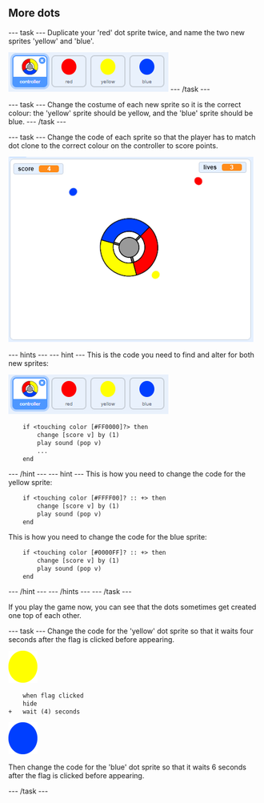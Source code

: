 ## More dots

--- task ---
Duplicate your 'red' dot sprite twice, and name the two new sprites 'yellow' and 'blue'.

![screenshot](images/dots-more-dots.png)
--- /task ---

--- task ---
Change the costume of each new sprite so it is the correct colour: the 'yellow' sprite should be yellow, and the 'blue' sprite should be blue.
--- /task ---

--- task ---
Change the code of each sprite so that the player has to match dot clone to the correct colour on the controller to score points.

![screenshot](images/dots-all-test.png)

--- hints ---
--- hint ---
This is the code you need to find and alter for both new sprites:

![screenshot](images/dots-more-dots.png)

```blocks3
	if <touching color [#FF0000]?> then
		change [score v] by (1)
		play sound (pop v)
        ...
	end
```
--- /hint ---
--- hint ---
This is how you need to change the code for the yellow sprite:
```blocks3
	if <touching color [#FFFF00]? :: +> then
        change [score v] by (1)
        play sound (pop v)
	end
```

This is how you need to change the code for the blue sprite:
```blocks3
	if <touching color [#0000FF]? :: +> then
        change [score v] by (1)
        play sound (pop v)
	end
```
--- /hint ---
--- /hints ---
--- /task ---

If you play the game now, you can see that the dots sometimes get created one top of each other.

--- task ---
Change the code for the 'yellow' dot sprite so that it waits four seconds after the flag is clicked before appearing.

![Yellow dot](images/yellow-sprite.png)

```blocks3
	when flag clicked
	hide
+	wait (4) seconds
```

![Blue dot](images/blue-sprite.png)

Then change the code for the 'blue' dot sprite so that it waits 6 seconds after the flag is clicked before appearing.

--- /task ---
